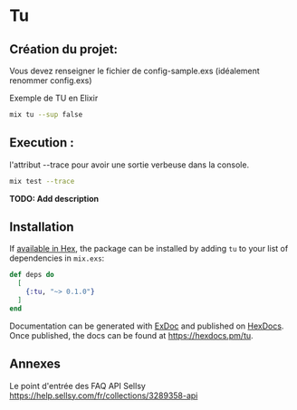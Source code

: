 # Tu

## Création du projet:
Vous devez renseigner le fichier de config-sample.exs (idéalement renommer config.exs)

Exemple de TU en Elixir

```bash
mix tu --sup false
```

## Execution :

l'attribut --trace pour avoir une sortie verbeuse dans la console.

```bash
mix test --trace
```

**TODO: Add description**

## Installation

If [available in Hex](https://hex.pm/docs/publish), the package can be installed by adding `tu` to your list of dependencies in `mix.exs`:

```elixir
def deps do
  [
    {:tu, "~> 0.1.0"}
  ]
end
```

Documentation can be generated with [ExDoc](https://github.com/elixir-lang/ex_doc) and published on [HexDocs](https://hexdocs.pm). Once
published, the docs can be found at <https://hexdocs.pm/tu>.


## Annexes
Le point d'entrée des FAQ API Sellsy
https://help.sellsy.com/fr/collections/3289358-api